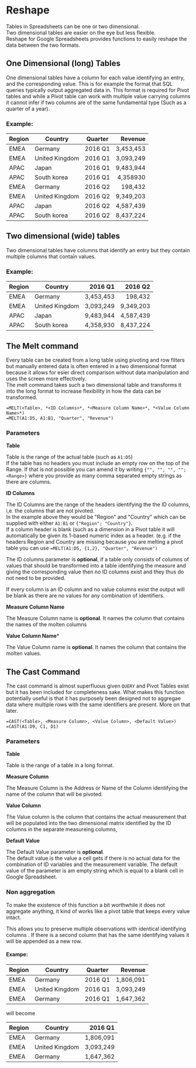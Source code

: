 # Reshape
Tables in Spreadsheets can be one or two dimensional.   
Two dimensional tables are easier on the eye but less flexible.  
Reshape for Google Spreadsheets provides functions to easily reshape the data between the two formats.

## One Dimensional (long) Tables
One dimensional tables have a column for each value identifying an entry, and the corresponding value.
This is for example the format that SQL queries typically output aggregated data in.
This format is required for Pivot tables and while a Pivot table can work with multiple value carrying columns it cannot infer if two columns are of the same fundamental type (Such as a quarter of a year).

### Example:
| Region | Country        | Quarter | Revenue   |
| ------ | -------------- | ------- | ---------:|
| EMEA   | Germany        | 2016 Q1 | 3,453,453 |
| EMEA   | United Kingdom | 2016 Q1 | 3,093,249 |
| APAC   | Japan          | 2016 Q1 | 9,483,944 |
| APAC   | South korea    | 2016 Q1 | 4,358930  |
| EMEA   | Germany        | 2016 Q2 | 198,432   |
| EMEA   | United Kingdom | 2016 Q2 | 9,349,203 |
| APAC   | Japan          | 2016 Q2 | 4,587,439 |
| APAC   | South korea    | 2016 Q2 | 8,437,224 |

## Two dimensional (wide) tables
Two dimensional tables have columns that identify an entry but they contain multiple columns that contain values.

### Example:
| Region | Country        | 2016 Q1   | 2016 Q2   |
| ------ | -------------- | ---------:| ---------:|
| EMEA   | Germany        | 3,453,453 | 198,432   |
| EMEA   | United Kingdom | 3,093,249 | 9,349,203 |
| APAC   | Japan          | 9,483,944 | 4,587,439 |
| APAC   | South korea    | 4,358,930 | 8,437,224 |

## The Melt command
Every table can be created from a long table using pivoting and row filters but manually entered data is often entered in a two dimensional format because it allows for esier direct comparison without data manipulation and uses the screen more effectively.  
The melt command takes such a two dimensional table and transforms it into the long format to increase flexibility in how the  data can be transformed.

    =MELT(<Table>, *<ID Columns>*, *<Measure Column Name>*, *<Value Column Name>*)
    =MELT(A1:D5, A1:B1, "Quarter", "Revenue")

### Parameters
**Table**

Table is the range of the actual table (such as `A1:D5`)  
If the table has no headers you must include an empty row on the top of the Range. If that is not possible you can amend it by writing `{"", "", "", ""; <Range>}` where you provide as many comma separated empty strings as there are columns.

**ID Columns**

The ID Columns are the range of the headers identifying the the ID columns, i,e. the columns that are not pivoted.  
In the example above they would be "Region" and "Country" which can be supplied with either `A1:B1` or `{"Region"; "Country"}`.  
If a column header is blank (such as a dimension in a Pivot table it will automatically be given its 1-based numeric index as a header. (e.g. if the headers Region and Country are missing because you are melting a pivot table you can use `=MELT(A1:D5, {1,2}, "Quarter", "Revenue")`

The ID columns parameter is **optional**, if a table only consists of columns of values that should be transformed into a table identifying the measure and giving the corresponding value then no ID columns exist and they thus do not need to be provided.

If every column is an ID column and no value columns exist the output will be blank as there are no values for any combination of identifiers.

**Measure Column Name**

The Measure Column name is **optional**. It names the column that contains the names of the molten columns

**Value Column Name***

The Value Column name is **optional**. It names the column that contains the molten values.

## The Cast Command
The cast command is almost superfluous given `QUERY` and Pivot Tables exist but it has been included for completeness sake.
What makes this function potentially useful is that it has purposely been designed not to aggregae data where multiple rows with the same identifiers are present. More on that later.

    =CAST(<Table>, <Measure Column>, <Value Column>, <Default Value>)
    =CAST(A1:D9, C1, D1)

### Parameters
**Table**

Table is the range of a table in a long format.

**Measure Column**

The Measure Column is the Address or Name of the Column identifying the name of the column that will be pivoted.

**Value Column**

The Value column is the column that contains the actual measurement that will be populated into the two dimensional matrix identified by the ID columns in the separate measureing columns,

**Default Value**

The Default Value parameter is **optional**.   
The default value is the value a cell gets if there is no actual data for the combination of ID variables and the measurement variable. The default value of the parameter is am empty string which is equal to a blank cell in Google Spreadsheet.

### Non aggregation
To make the existence of this function a bit worthwhile it does not aggregate anything, it kind of works like a pivot table that keeps every value intact.

This allows you to preserve multiple observations with identical identifying columns .
If there is a second column that has the same identifying values it will be appended as a new row.

#### Exampe:
| Region | Country        | Quarter | Revenue |
| ------ | -------------- | ------- | -------:|
| EMEA   | Germany        | 2016 Q1 | 1,806,091 |
| EMEA   | United Kingdom | 2016 Q1 | 3,093,249 |
| EMEA   | Germany        | 2016 Q1 | 1,647,362 |

will become

| Region | Country        | 2016 Q1   |
| ------ | -------------- | ---------:|
| EMEA   | Germany        | 1,806,091 |
| EMEA   | United Kingdom | 3,093,249 |
| EMEA   | Germany        | 1,647,362 |
